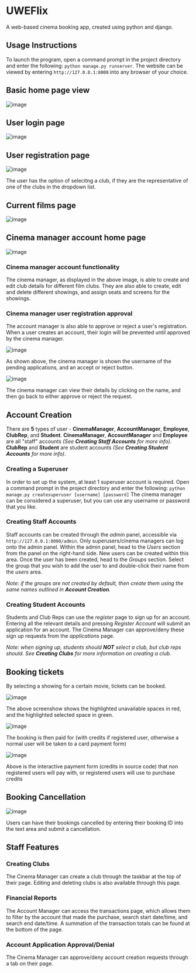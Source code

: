 # UWEFlix
A web-based cinema booking app, created using python and django.

## Usage Instructions
To launch the program, open a command prompt in the project directory and enter the following: `python manage.py runserver`.
The website can be viewed by entering `http://127.0.0.1:8000` into any browser of your choice.

## Basic home page view
![image](https://user-images.githubusercontent.com/102281970/187746853-bb567e97-c9f0-4357-ae29-1c23fac33200.png)

## User login page
![image](https://user-images.githubusercontent.com/102281970/187748375-452d7735-44bb-448e-9712-015588864d93.png)

## User registration page
![image](https://user-images.githubusercontent.com/102281970/187750228-03bd970f-8c93-47d4-9985-40525b77cec5.png)

The user has the option of selecitng a club, if they are the representative of one of the clubs in the dropdown list.

## Current films page
![image](https://user-images.githubusercontent.com/102281970/187749581-e643ab61-b186-435b-8eb9-112d312fffe9.png)

## Cinema manager account home page
![image](https://user-images.githubusercontent.com/102281970/187749677-31c8a5a2-dca6-4691-ba75-f99c73fe41a1.png)

### Cinema manager account functionality
The cinema manager, as displayed in the above image, is able to create and edit club details for different film clubs.
They are also able to create, edit and delete different showings, and assign seats and screens for the showings.

### Cinema manager user registration approval
The account manager is also able to approve or reject a user's registration.
When a user creates an account, their login will be prevented until approved by the cinema manager.

![image](https://user-images.githubusercontent.com/102281970/187754615-1bd8d029-caf1-4d9b-84fa-b9c37e92b159.png)

As shown above, the cinema manager is shown the username of the pending applications, and an accept or reject button.

![image](https://user-images.githubusercontent.com/102281970/187763516-2b4d7b06-51a5-414b-81a0-5cce251b73be.png)

The cinema manager can view their details by clicking on the name, and then go back to either approve or reject the request.

## Account Creation
There are **5** types of user - **CinemaManager**, **AccountManager**, **Employee**, **ClubRep**, and **Student**.
**CinemaManager**, **AccountManager** and **Employee** are all "staff" accounts *(See **Creating Staff Accounts** for more info)*.
**ClubRep** and **Student** are student accounts *(See **Creating Student Accounts** for more info)*.
### Creating a Superuser
In order to set up the system, at least 1 superuser account is required. 
Open a command prompt in the project directory and enter the following: `python manage.py createsuperuser [username] [password]`
The cinema manager can be considered a superuser, but you can use any username or password that you like.

### Creating Staff Accounts
Staff accounts can be created through the *admin* panel, accessible via `http://127.0.0.1:8000/admin`. Only superusers/cinema managers can log onto the admin panel.
Within the admin panel, head to the *Users* section from the panel on the right-hand side. New users can be created within this area.
Once the user has been created, head to the *Groups* section. Select the group that you wish to add the user to and double-click their name from the *users* area.

*Note: if the groups are not created by default, then create them using the same names outlined in **Account Creation**.*

### Creating Student Accounts
Students and Club Reps can use the *register* page to sign up for an account. Entering all the relevant details and pressing *Register Account* will submit
an application for an account. The Cinema Manager can approve/deny these sign up requests from the *applications* page. 

*Note: when signing up, students should **NOT** select a club, but club reps should. See **Creating Clubs** for more information on creating a club.*

## Booking tickets
By selecting a showing for a certain movie, tickets can be booked.

![image](https://user-images.githubusercontent.com/102281970/187767853-0e395fcc-30ad-4117-9ba3-30551283323d.png)

The above screenshow shows the highlighted unavailable spaces in red, and the highlighted selected space in green.

![image](https://user-images.githubusercontent.com/102281970/187768009-e618f220-5a0e-4b63-91af-9ca9236e071b.png)

The booking is then paid for (with credits if registered user, otherwise a normal user will be taken to a card payment form)

![image](https://user-images.githubusercontent.com/102281970/187770961-480aaa2b-0316-427b-a27a-daf9f877eabf.png)

Above is the interactive payment form (credits in source code) that non registered users will pay with, or registered users will use to purchase credits

## Booking Cancellation
![image](https://user-images.githubusercontent.com/102281970/187766517-78b9bdf6-9543-4374-aa0b-605a7a5d40a9.png)

Users can have their bookings cancelled by entering their booking ID into the text area and submit a cancellation.

## Staff Features

### Creating Clubs
The Cinema Manager can create a club through the taskbar at the top of their page. Editing and deleting clubs is also available through this page.

### Financial Reports
The Account Manager can access the transactions page, which allows them to filter by the account that made the purchase, search start date/time, 
and search end date/time. A summation of the transaction totals can be found at the bottom of the page.

### Account Application Approval/Denial
The Cinema Manager can approve/deny account creation requests through a tab on their page.

